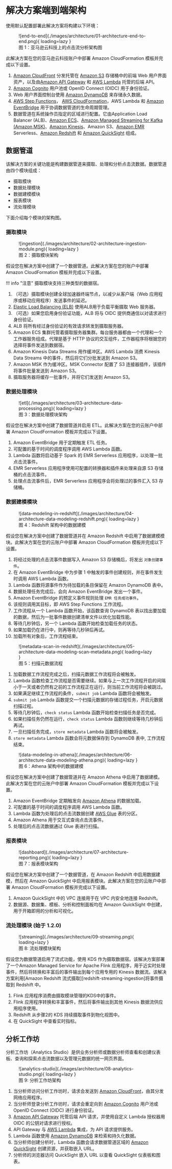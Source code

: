 # 解决方案端到端架构

使用默认配置部署此解决方案将构建以下环境：

<figure markdown>
   ![end-to-end](./images/architecture/01-architecture-end-to-end.png){ loading=lazy }
   <figcaption>图 1：亚马逊云科技上的点击流分析架构图</figcaption>
</figure>

此解决方案在您的亚马逊云科技账户中部署 Amazon CloudFormation 模板并完成以下设置。

1. [Amazon CloudFront][cloudfront] 分发托管在 [Amazon S3][s3] 存储桶中的前端 Web 用户界面资产，以及由[Amazon API Gateway][api-gateway] 和 [AWS Lambda][lambda] 托管的后端 API。
2. [Amazon Cognito][cognito] 用户池或 OpenID Connect (OIDC) 用于身份验证。
3. Web 用户界面控制台使用 [Amazon DynamoDB][ddb] 来存储永久数据。
4. [AWS Step Functions][step-functions]， [AWS CloudFormation][cloudformation]，AWS Lambda 和 [Amazon EventBridge][eventbridge] 用于协调数据管道的生命周期管理。
5. 数据管道在系统操作员指定的区域进行配置。它由Application Load Balancer (ALB)、[Amazon ECS][ecs]、[Amazon Managed Streaming for Kafka (Amazon MSK)][msk]、[Amazon Kinesis][kinesis]、Amazon S3、[Amazon EMR][emr] Serverless、[Amazon Redshift][redshift] 和 [Amazon QuickSight][quicksight] 组成。

## 数据管道

该解决方案的关键功能是构建数据管道来摄取、处理和分析点击流数据。数据管道由四个模块组成： 

- 摄取模块 
- 数据处理模块 
- 数据建模模块 
- 报表模块 
- 流处理模块

下面介绍每个模块的架构图。

### 摄取模块

<figure markdown>
   ![ingestion](./images/architecture/02-architecture-ingestion-module.png){ loading=lazy }
   <figcaption>图 2：摄取模块架构</figcaption>
</figure>

假设您在解决方案中创建了一个数据管道。此解决方案在您的账户中部署 Amazon CloudFormation 模板并完成以下设置。

!!! info "注意"
    摄取模块支持三种类型的数据宿。

1. （可选）摄取模块创建全球加速器终端节点，以减少从客户端（Web 应用程序或移动应用程序）发送事件的延迟。
2. [Elastic Load Balancing (ELB)][elb] 使用ALB用于负载平衡摄取 Web 服务器。
3. （可选）如果您启用身份验证功能，ALB 将与 OIDC 提供商通信以对请求进行身份验证。
4. ALB 将所有经过身份验证的有效请求转发到摄取服务器。
5. Amazon ECS 集群托管着摄取服务器集群。每台服务器都由一个代理和一个工作器服务组成。代理是基于 HTTP 协议的交互组件，工作器程序将根据您的选择将事件发送到数据宿。
6. Amazon Kinesis Data Streams 用作缓冲区。AWS Lambda 消费 Kinesis Data Streams 中的事件，然后将它们分批发送到 Amazon S3。
7. Amazon MSK 作为缓冲区。MSK Connector 配置了 S3 连接器插件，该插件将事件批量发送到 Amazon S3。
8. 摄取服务器将缓存一批事件，并将它们发送到 Amazon S3。


### 数据处理模块

<figure markdown>
   ![etl](./images/architecture/03-architecture-data-processing.png){ loading=lazy }
   <figcaption>图 3：数据处理模块架构</figcaption>
</figure>

假设您在解决方案中创建了数据管道并启用 ETL。此解决方案在您的云账户中部署 Amazon CloudFormation 模板并完成以下设置。

1. Amazon EventBridge 用于定期触发 ETL 任务。
2. 可配置的基于时间的调度程序调用 AWS Lambda 函数。
3. Lambda 函数将启动基于 Spark 的 EMR Serverless 应用程序，以处理一批点击流事件。
4. EMR Serverless 应用程序使用可配置的转换器和插件来处理来自源 S3 存储桶的点击流事件。
5. 处理点击流事件后，EMR Serverless 应用程序会将处理过的事件汇入 S3 存储桶。


### 数据建模模块

<figure markdown>
   ![data-modeling-in-redshift](./images/architecture/04-architecture-data-modeling-redshift.png){ loading=lazy }
   <figcaption>图 4：Redshift 架构中的数据建模</figcaption>
</figure>

假设您在解决方案中创建了数据管道并在 Amazon Redshift 中启用了数据建模模块。此解决方案在您的云账户中部署 Amazon CloudFormation 模板并完成以下设置。

1. 将经过处理的点击流事件数据写入 Amazon S3 存储桶后，将发出 `对象创建事件`。
2. 在 Amazon EventBridge 中为步骤 1 中触发的事件创建规则，并在事件发生时调用 AWS Lambda 函数。
3. Lambda 函数将源事件作为待加载的条目保留在 Amazon DynamoDB 表中。
4. 数据处理任务完成后，会向 Amazon EventBridge 发出一个事件。
5. Amazon EventBridge 的预定义事件规则处理 `EMR 任务成功事件`。
6. 该规则调用其目标，即 AWS Step Functions 工作流程。
7. 工作流程从一个 Lambda 函数开始，该函数查询 DynamoDB 表以找出要加载的数据，然后为一批事件数据创建清单文件以优化加载性能。
8. 等待几秒钟后，另一个 Lambda 函数开始检查加载任务的状态。
9. 如果加载仍在进行中，则再等待几秒钟后再试。
10. 加载所有对象后，工作流程结束。

<figure markdown>
   ![metadata-scan-in-redshift](./images/architecture/05-architecture-data-modeling-scan-metadata.png){ loading=lazy }
   <figcaption>图 5：扫描元数据流程</figcaption>
</figure>

1. 加载数据工作流程完成之后，扫描元数据工作流程将会被触发。
2. Lambda 函数检查工作流程是否需要继续。如果与上一次工作流程开启的间隔小于一天或者仍然有之前的工作流程正在运行，则当前工作流程将会被跳过。
3. 如果满足继续工作流程的条件，`submit job` Lambda 函数将会被触发。
4. `submit job` Lambda 函数提交一个扫描元数据的存储过程任务，开启元数据扫描过程。
5. 等待几秒钟后，`check status` Lambda 函数开始检查扫描任务是否完成。
6. 如果扫描任务仍然在运行，`check status` Lambda 函数则继续等待几秒钟后再试。
7. 一旦扫描任务完成，`store metadata` Lambda 函数将会被触发。
8. `store metadata` Lambda 函数会将元数据保存到 DynamoDB 表中, 工作流程结束。

<figure markdown>
   ![data-modeling-in-athena](./images/architecture/06-architecture-data-modeling-athena.png){ loading=lazy }
   <figcaption>图 6：Athena 架构中的数据建模</figcaption>
</figure>

假设您在解决方案中创建了数据管道并在 Amazon Athena 中启用了数据建模。此解决方案在您的云账户中部署 Amazon CloudFormation 模板并完成以下设置。

1. Amazon EventBridge 定期触发向 [Amazon Athena][athena] 的数据加载。
2. 可配置的基于时间的调度程序调用 AWS Lambda 函数。
3. Lambda 函数为处理后的点击流数据创建 [AWS Glue][glue] 表的分区。
4. Amazon Athena 用于交互式查询点击流事件。
5. 处理后的点击流数据通过 Glue 表进行扫描。

### 报表模块

<figure markdown>
   ![dashboard](./images/architecture/07-architecture-reporting.png){ loading=lazy }
   <figcaption>图 7：报表模块架构</figcaption>
</figure>

假设您在解决方案中创建了一个数据管道，在 Amazon Redshift 中启用数据建模，然后在 Amazon QuickSight 中启用报表模块。此解决方案在您的云账户中部署 Amazon CloudFormation 模板并完成以下设置。

1. Amazon QuickSight 中的 VPC 连接用于在 VPC 内安全地连接 Redshift。
2. 数据源、数据集、模板、分析和控制面板均在 Amazon QuickSight 中创建，用于开箱即用的分析和可视化。

### 流处理模块 (始于 1.2.0)

<figure markdown>
   ![streaming](./images/architecture/09-streaming.png){ loading=lazy }
   <figcaption>图 8:  流处理模块架构</figcaption>
</figure>

假设您为数据管道启用了流式功能，使用 KDS 作为摄取数据宿。该解决方案部署了一个Amazon Managed Service for Apache Flink 应用程序，用于近实时处理事件，然后将转换和丰富后的事件输出到每个应用专用的 Kinesis 数据流。该解决方案利用[Amazon Redshift 流式摄取][redshift-streaming-ingestion]将事件摄取到 Redshift 中。

1. Flink 应用程序消费由摄取模块管理的KDS中的事件。
2. Flink 应用程序转换和丰富事件，然后将事件输出到其他 Kinesis 数据流供应用程序使用。
3. Redshift 从步骤2的 KDS 持续摄取事件到物化视图中。
4. 在 QuickSight 中查看实时指标。

## 分析工作坊

分析工作坊（Analytics Studio）是供业务分析师或数据分析师查看和创建仪表板、查询和探索点击流数据以及管理元数据的统一网页界面。

<figure markdown>
   ![analytics-studio](./images/architecture/08-analytics-studio.png){ loading=lazy }
   <figcaption>图 9: 分析工作坊架构</figcaption>
</figure>

1. 当分析师访问分析工作坊时，请求会发送到 [Amazon CloudFront][step-functions]，由其分发网络应用程序。
2. 当分析师登录分析工作坊时，请求会重定向到 [Amazon Cognito][cognito] 用户池或 OpenID Connect (OIDC) 进行身份验证。
3. [Amazon API Gateway][api-gateway] 托管后端 API 请求，并使用自定义 Lambda 授权器用 OIDC 的公钥对请求进行授权。
4. API Gateway 与 [AWS Lambda][lambda] 集成，为 API 请求提供服务。
5. Lambda 函数使用 [Amazon DynamoDB][ddb] 来检索和持久化数据。
6. 当分析师创建分析时，Lambda 函数会请求数据管道区域的 [Amazon QuickSight][quicksight] 创建资源，并获取嵌入 URL。
7. 分析师的浏览器访问 QuickSight 嵌入 URL 以查看 QuickSight 仪表板和图表。

[api-gateway]: https://aws.amazon.com/api-gateway/
[cloudfront]: https://aws.amazon.com/cloudfront
[cognito]: https://aws.amazon.com/cognito
[lambda]: https://aws.amazon.com/lambda
[s3]: https://aws.amazon.com/s3/
[ddb]: https://aws.amazon.com/dynamodb
[step-functions]: https://aws.amazon.com/step-functions
[cloudformation]: https://aws.amazon.com/cloudformation
[eventbridge]: https://aws.amazon.com/eventbridge
[ecs]: https://aws.amazon.com/ecs/
[msk]: https://aws.amazon.com/msk/
[kinesis]: https://aws.amazon.com/kinesis/
[emr]: https://aws.amazon.com/emr/
[def]: https://aws.amazon.com/redshift/
[quicksight]: https://aws.amazon.com/quicksight/
[elb]: https://aws.amazon.com/elasticloadbalancing/
[athena]: https://aws.amazon.com/athena/
[glue]: https://aws.amazon.com/glue/
[redshift]: https://aws.amazon.com/redshift/
